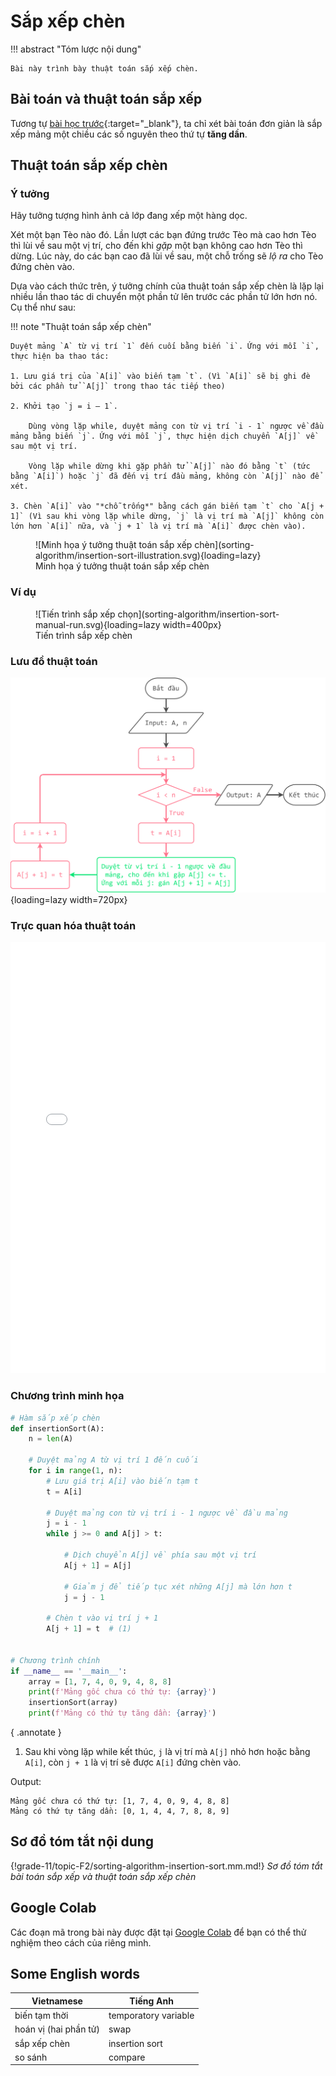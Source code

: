 # Sắp xếp chèn

!!! abstract "Tóm lược nội dung"

    Bài này trình bày thuật toán sắp xếp chèn.

## Bài toán và thuật toán sắp xếp

Tương tự [bài học trước](../topic-F2/sorting-algorithm-selection-sort.md/#bai-toan-va-thuat-toan-sap-xep){:target="_blank"}, ta chỉ xét bài toán đơn giản là sắp xếp mảng một chiều các số nguyên theo thứ tự **tăng dần**.

## Thuật toán sắp xếp chèn

### Ý tưởng

Hãy tưởng tượng hình ảnh cả lớp đang xếp một hàng dọc.

Xét một bạn Tèo nào đó. Lần lượt các bạn đứng trước Tèo mà cao hơn Tèo thì lùi về sau một vị trí, cho đến khi *gặp* một bạn không cao hơn Tèo thì dừng. Lúc này, do các bạn cao đã lùi về sau, một chỗ trống sẽ *lộ ra* cho Tèo đứng chèn vào.   

Dựa vào cách thức trên, ý tưởng chính của thuật toán sắp xếp chèn là lặp lại nhiều lần thao tác di chuyển một phần tử lên trước các phần tử lớn hơn nó. Cụ thể như sau:


!!! note "Thuật toán sắp xếp chèn"

    Duyệt mảng `A` từ vị trí `1` đến cuối bằng biến `i`. Ứng với mỗi `i`, thực hiện ba thao tác:

    1. Lưu giá trị của `A[i]` vào biến tạm `t`. (Vì `A[i]` sẽ bị ghi đè bởi các phần tử `A[j]` trong thao tác tiếp theo)
    
    2. Khởi tạo `j = i – 1`.

        Dùng vòng lặp while, duyệt mảng con từ vị trí `i - 1` ngược về đầu mảng bằng biến `j`. Ứng với mỗi `j`, thực hiện dịch chuyển `A[j]` về sau một vị trí.
        
        Vòng lặp while dừng khi gặp phần tử `A[j]` nào đó bằng `t` (tức bằng `A[i]`) hoặc `j` đã đến vị trí đầu mảng, không còn `A[j]` nào để xét.
    
    3. Chèn `A[i]` vào "*chỗ trống*" bằng cách gán biến tạm `t` cho `A[j + 1]` (Vì sau khi vòng lặp while dừng, `j` là vị trí mà `A[j]` không còn lớn hơn `A[i]` nữa, và `j + 1` là vị trí mà `A[i]` được chèn vào).

<figure markdown="span">
![Minh họa ý tưởng thuật toán sắp xếp chèn](sorting-algorithm/insertion-sort-illustration.svg){loading=lazy}
<figcaption>Minh họa ý tưởng thuật toán sắp xếp chèn</figcaption>
</figure>

### Ví dụ

<figure markdown="span">
![Tiến trình sắp xếp chọn](sorting-algorithm/insertion-sort-manual-run.svg){loading=lazy width=400px}
<figcaption>Tiến trình sắp xếp chèn</figcaption>
</figure>

### Lưu đồ thuật toán

![Lưu đồ thuật toán sắp xếp chèn](sorting-algorithm/insertion-sort-flowchart.svg){loading=lazy width=720px}

### Trực quan hóa thuật toán

<div>
    <iframe width="100%" height="690px" frameBorder=0 src="../visualize/insertion-sort.html"></iframe>
</div>   

### Chương trình minh họa

``` py linenums="1"
# Hàm sắp xếp chèn
def insertionSort(A):
    n = len(A)

    # Duyệt mảng A từ vị trí 1 đến cuối
    for i in range(1, n):        
        # Lưu giá trị A[i] vào biến tạm t
        t = A[i]       
        
        # Duyệt mảng con từ vị trí i - 1 ngược về đầu mảng
        j = i - 1
        while j >= 0 and A[j] > t:
            
            # Dịch chuyển A[j] về phía sau một vị trí
            A[j + 1] = A[j]

            # Giảm j để tiếp tục xét những A[j] mà lớn hơn t
            j = j - 1
        
        # Chèn t vào vị trí j + 1
        A[j + 1] = t  # (1)


# Chương trình chính
if __name__ == '__main__':
    array = [1, 7, 4, 0, 9, 4, 8, 8]
    print(f'Mảng gốc chưa có thứ tự: {array}')
    insertionSort(array)
    print(f'Mảng có thứ tự tăng dần: {array}')
```
{ .annotate }

1.  Sau khi vòng lặp while kết thúc, `j` là vị trí mà `A[j]` nhỏ hơn hoặc bằng `A[i]`, còn `j + 1` là vị trí sẽ được `A[i]` đứng chèn vào.

Output:

```pycon
Mảng gốc chưa có thứ tự: [1, 7, 4, 0, 9, 4, 8, 8]
Mảng có thứ tự tăng dần: [0, 1, 4, 4, 7, 8, 8, 9]
```

## Sơ đồ tóm tắt nội dung

{!grade-11/topic-F2/sorting-algorithm-insertion-sort.mm.md!}
*Sơ đồ tóm tắt bài toán sắp xếp và thuật toán sắp xếp chèn*

## Google Colab

Các đoạn mã trong bài này được đặt tại <a href="https://colab.research.google.com/drive/1zkDywixSi1Le7XikA4njlg72Kpz5E7dY?usp=sharing" target="_blank">Google Colab</a> để bạn có thể thử nghiệm theo cách của riêng mình.

## Some English words

| Vietnamese | Tiếng Anh | 
| --- | --- |
| biến tạm thời | temporatory variable |
| hoán vị (hai phần tử) | swap |
| sắp xếp chèn | insertion sort |
| so sánh | compare |